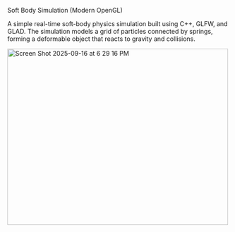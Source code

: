 Soft Body Simulation (Modern OpenGL)

A simple real-time soft-body physics simulation built using C++, GLFW, and GLAD.
The simulation models a grid of particles connected by springs, forming a deformable object that reacts to gravity and collisions.


<img width="500" height="400" alt="Screen Shot 2025-09-16 at 6 29 16 PM" src="https://github.com/user-attachments/assets/38bfbb30-3cf2-447b-b1d4-44fdd4e302a3" />
